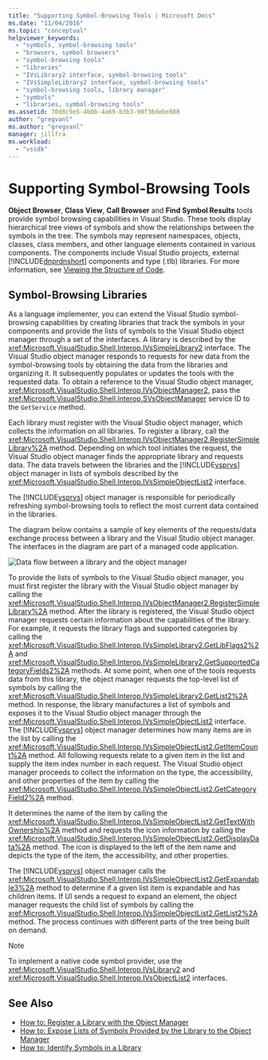 ```yaml
---
title: "Supporting Symbol-Browsing Tools | Microsoft Docs"
ms.date: "11/04/2016"
ms.topic: "conceptual"
helpviewer_keywords:
  - "symbols, symbol-browsing tools"
  - "browsers, symbol browsers"
  - "symbol-browsing tools"
  - "libraries"
  - "IVsLibrary2 interface, symbol-browsing tools"
  - "IVsSimpleLibrary2 interface, symbol-browsing tools"
  - "symbol-browsing tools, library manager"
  - "symbols"
  - "libraries, symbol-browsing tools"
ms.assetid: 70d8c9e5-4b0b-4a69-b3b3-90f36debe880
author: "gregvanl"
ms.author: "gregvanl"
manager: jillfra
ms.workload:
  - "vssdk"
---
```

# Supporting Symbol-Browsing Tools
**Object Browser**, **Class View**, **Call Browser** and **Find Symbol Results** tools provide symbol browsing capabilities in Visual Studio. These tools display hierarchical tree views of symbols and show the relationships between the symbols in the tree. The symbols may represent namespaces, objects, classes, class members, and other language elements contained in various components. The components include Visual Studio projects, external [!INCLUDE[dnprdnshort](../../code-quality/includes/dnprdnshort_md.md)] components and type (.tlb) libraries. For more information, see [Viewing the Structure of Code](../../ide/viewing-the-structure-of-code.md).

## Symbol-Browsing Libraries
 As a language implementer, you can extend the Visual Studio symbol-browsing capabilities by creating libraries that track the symbols in your components and provide the lists of symbols to the Visual Studio object manager through a set of the interfaces. A library is described by the <xref:Microsoft.VisualStudio.Shell.Interop.IVsSimpleLibrary2> interface. The Visual Studio object manager responds to requests for new data from the symbol-browsing tools by obtaining the data from the libraries and organizing it. It subsequently populates or updates the tools with the requested data. To obtain a reference to the Visual Studio object manager, <xref:Microsoft.VisualStudio.Shell.Interop.IVsObjectManager2>, pass the <xref:Microsoft.VisualStudio.Shell.Interop.SVsObjectManager> service ID to the `GetService` method.

 Each library must register with the Visual Studio object manager, which collects the information on all libraries. To register a library, call the <xref:Microsoft.VisualStudio.Shell.Interop.IVsObjectManager2.RegisterSimpleLibrary%2A> method. Depending on which tool initiates the request, the Visual Studio object manager finds the appropriate library and requests data. The data travels between the libraries and the [!INCLUDE[vsprvs](../../code-quality/includes/vsprvs_md.md)] object manager in lists of symbols described by the <xref:Microsoft.VisualStudio.Shell.Interop.IVsSimpleObjectList2> interface.

 The [!INCLUDE[vsprvs](../../code-quality/includes/vsprvs_md.md)] object manager is responsible for periodically refreshing symbol-browsing tools to reflect the most current data contained in the libraries.

 The diagram below contains a sample of key elements of the requests/data exchange process between a library and the Visual Studio object manager. The interfaces in the diagram are part of a managed code application.

 ![Data flow between a library and the object manager](../../extensibility/internals/media/callbrowserdiagram.gif "CallBrowserDiagram")

 To provide the lists of symbols to the Visual Studio object manager, you must first register the library with the Visual Studio object manager by calling the <xref:Microsoft.VisualStudio.Shell.Interop.IVsObjectManager2.RegisterSimpleLibrary%2A> method. After the library is registered, the Visual Studio object manager requests certain information about the capabilities of the library. For example, it requests the library flags and supported categories by calling the <xref:Microsoft.VisualStudio.Shell.Interop.IVsSimpleLibrary2.GetLibFlags2%2A> and <xref:Microsoft.VisualStudio.Shell.Interop.IVsSimpleLibrary2.GetSupportedCategoryFields2%2A> methods. At some point, when one of the tools requests data from this library, the object manager requests the top-level list of symbols by calling the <xref:Microsoft.VisualStudio.Shell.Interop.IVsSimpleLibrary2.GetList2%2A> method. In response, the library manufactures a list of symbols and exposes it to the Visual Studio object manager through the <xref:Microsoft.VisualStudio.Shell.Interop.IVsSimpleObjectList2> interface. The [!INCLUDE[vsprvs](../../code-quality/includes/vsprvs_md.md)] object manager determines how many items are in the list by calling the <xref:Microsoft.VisualStudio.Shell.Interop.IVsSimpleObjectList2.GetItemCount%2A> method. All following requests relate to a given item in the list and supply the item index number in each request. The Visual Studio object manager proceeds to collect the information on the type, the accessibility, and other properties of the item by calling the <xref:Microsoft.VisualStudio.Shell.Interop.IVsSimpleObjectList2.GetCategoryField2%2A> method.

 It determines the name of the item by calling the <xref:Microsoft.VisualStudio.Shell.Interop.IVsSimpleObjectList2.GetTextWithOwnership%2A> method and requests the icon information by calling the <xref:Microsoft.VisualStudio.Shell.Interop.IVsSimpleObjectList2.GetDisplayData%2A> method. The icon is displayed to the left of the item name and depicts the type of the item, the accessibility, and other properties.

 The [!INCLUDE[vsprvs](../../code-quality/includes/vsprvs_md.md)] object manager calls the <xref:Microsoft.VisualStudio.Shell.Interop.IVsSimpleObjectList2.GetExpandable3%2A> method to determine if a given list item is expandable and has children items. If UI sends a request to expand an element, the object manager requests the child list of symbols by calling the <xref:Microsoft.VisualStudio.Shell.Interop.IVsSimpleObjectList2.GetList2%2A> method. The process continues with different parts of the tree being built on demand.

> [!NOTE]
> To implement a native code symbol provider, use the <xref:Microsoft.VisualStudio.Shell.Interop.IVsLibrary2> and <xref:Microsoft.VisualStudio.Shell.Interop.IVsObjectList2> interfaces.

## See Also
- [How to: Register a Library with the Object Manager](../../extensibility/internals/how-to-register-a-library-with-the-object-manager.md)
- [How to: Expose Lists of Symbols Provided by the Library to the Object Manager](../../extensibility/internals/how-to-expose-lists-of-symbols-provided-by-the-library-to-the-object-manager.md)
- [How to: Identify Symbols in a Library](../../extensibility/internals/how-to-identify-symbols-in-a-library.md)